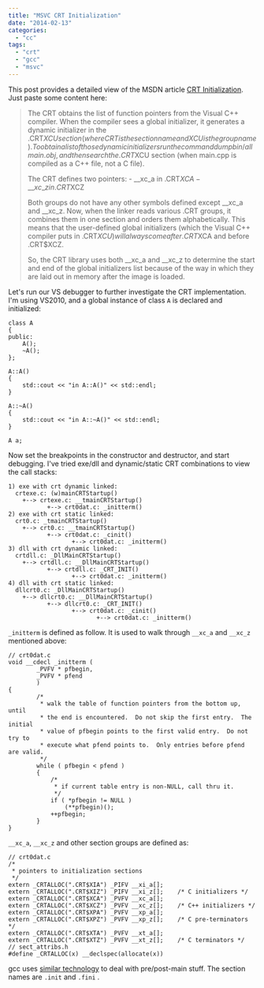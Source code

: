 ```yaml
---
title: "MSVC CRT Initialization"
date: "2014-02-13"
categories: 
  - "cc"
tags: 
  - "crt"
  - "gcc"
  - "msvc"
---
```


This post provides a detailed view of the MSDN article [CRT Initialization](http://msdn.microsoft.com/en-us/library/bb918180.aspx). Just paste some content here:

> The CRT obtains the list of function pointers from the Visual C++ compiler. When the compiler sees a global initializer, it generates a dynamic initializer in the .CRT$XCU section (where CRT is the section name and XCU is the group name). To obtain a list of those dynamic initializers run the command dumpbin /all main.obj, and then search the .CRT$XCU section (when main.cpp is compiled as a C++ file, not a C file).
> 
> The CRT defines two pointers: - \_\_xc\_a in .CRT$XCA - \_\_xc\_z in .CRT$XCZ
> 
> Both groups do not have any other symbols defined except \_\_xc\_a and \_\_xc\_z. Now, when the linker reads various .CRT groups, it combines them in one section and orders them alphabetically. This means that the user-defined global initializers (which the Visual C++ compiler puts in .CRT$XCU) will always come after .CRT$XCA and before .CRT$XCZ.
> 
> So, the CRT library uses both \_\_xc\_a and \_\_xc\_z to determine the start and end of the global initializers list because of the way in which they are laid out in memory after the image is loaded.

Let's run our VS debugger to further investigate the CRT implementation. I'm using VS2010, and a global instance of class `A` is declared and initialized:

```
class A
{
public:
    A();
    ~A();
};

A::A()
{
    std::cout << "in A::A()" << std::endl;
}

A::~A()
{
    std::cout << "in A::~A()" << std::endl;
}

A a;
```

Now set the breakpoints in the constructor and destructor, and start debugging. I've tried exe/dll and dynamic/static CRT combinations to view the call stacks:

```
1) exe with crt dynamic linked:
  crtexe.c: (w)mainCRTStartup()
    +--> crtexe.c: __tmainCRTStartup()
           +--> crt0dat.c: _initterm()
2) exe with crt static linked:
  crt0.c: _tmainCRTStartup()
    +--> crt0.c: __tmainCRTStartup()
           +--> crt0dat.c: _cinit()
                  +--> crt0dat.c: _initterm()
3) dll with crt dynamic linked:
  crtdll.c: _DllMainCRTStartup()
    +--> crtdll.c: __DllMainCRTStartup()
           +--> crtdll.c: _CRT_INIT()
                  +--> crt0dat.c: _initterm()
4) dll with crt static linked:
  dllcrt0.c: _DllMainCRTStartup()
    +--> dllcrt0.c: __DllMainCRTStartup()
           +--> dllcrt0.c: _CRT_INIT()
                  +--> crt0dat.c: _cinit()
                         +--> crt0dat.c: _initterm()
```

`_initterm` is defined as follow. It is used to walk through `__xc_a` and `__xc_z` mentioned above:

```
// crt0dat.c
void __cdecl _initterm (
        _PVFV * pfbegin,
        _PVFV * pfend
        )
{
        /*
         * walk the table of function pointers from the bottom up, until
         * the end is encountered.  Do not skip the first entry.  The initial
         * value of pfbegin points to the first valid entry.  Do not try to
         * execute what pfend points to.  Only entries before pfend are valid.
         */
        while ( pfbegin < pfend )
        {
            /*
             * if current table entry is non-NULL, call thru it.
             */
            if ( *pfbegin != NULL )
                (**pfbegin)();
            ++pfbegin;
        }
}
```

`__xc_a`, `__xc_z` and other section groups are defined as:

```
// crt0dat.c
/*
 * pointers to initialization sections
 */
extern _CRTALLOC(".CRT$XIA") _PIFV __xi_a[];
extern _CRTALLOC(".CRT$XIZ") _PIFV __xi_z[];    /* C initializers */
extern _CRTALLOC(".CRT$XCA") _PVFV __xc_a[];
extern _CRTALLOC(".CRT$XCZ") _PVFV __xc_z[];    /* C++ initializers */
extern _CRTALLOC(".CRT$XPA") _PVFV __xp_a[];
extern _CRTALLOC(".CRT$XPZ") _PVFV __xp_z[];    /* C pre-terminators */
extern _CRTALLOC(".CRT$XTA") _PVFV __xt_a[];
extern _CRTALLOC(".CRT$XTZ") _PVFV __xt_z[];    /* C terminators */
// sect_attribs.h
#define _CRTALLOC(x) __declspec(allocate(x))
```

gcc uses [similar technology](http://gcc.gnu.org/onlinedocs/gccint/Initialization.html) to deal with pre/post-main stuff. The section names are `.init` and `.fini` .
